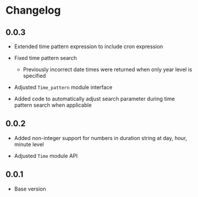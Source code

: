 # Changelog

## 0.0.3

- Extended time pattern expression to include cron expression

- Fixed time pattern search

  - Previously incorrect date times were returned when only year level is specified

- Adjusted `Time_pattern` module interface

- Added code to automatically adjust search parameter during time pattern search when applicable

## 0.0.2

- Added non-integer support for numbers in duration string at day, hour, minute level

- Adjusted `Time` module API

## 0.0.1

- Base version
